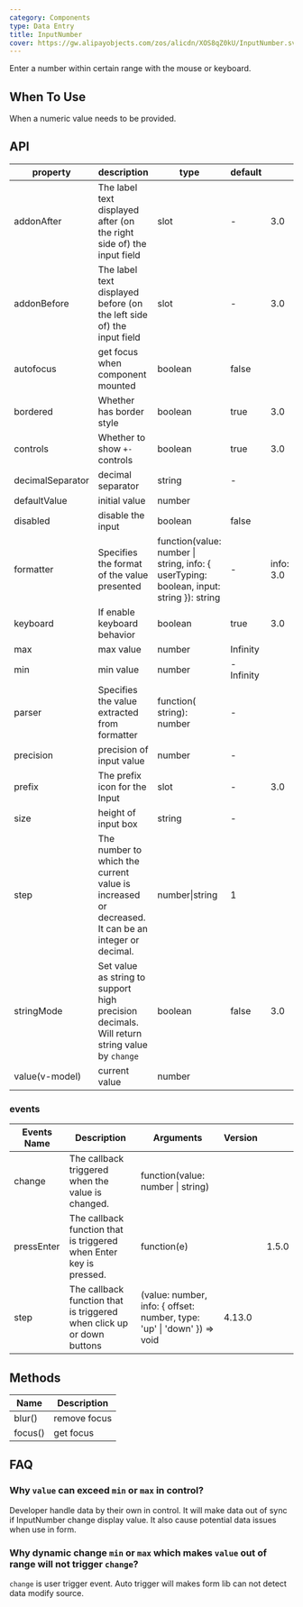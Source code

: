 ```yaml
---
category: Components
type: Data Entry
title: InputNumber
cover: https://gw.alipayobjects.com/zos/alicdn/XOS8qZ0kU/InputNumber.svg
---
```


Enter a number within certain range with the mouse or keyboard.

## When To Use

When a numeric value needs to be provided.

## API

| property | description | type | default |  |
| --- | --- | --- | --- | --- |
| addonAfter | The label text displayed after (on the right side of) the input field | slot | - | 3.0 |
| addonBefore | The label text displayed before (on the left side of) the input field | slot | - | 3.0 |
| autofocus | get focus when component mounted | boolean | false |  |
| bordered | Whether has border style | boolean | true | 3.0 |
| controls | Whether to show `+-` controls | boolean | true | 3.0 |
| decimalSeparator | decimal separator | string | - |  |
| defaultValue | initial value | number |  |  |
| disabled | disable the input | boolean | false |  |
| formatter | Specifies the format of the value presented | function(value: number \| string, info: { userTyping: boolean, input: string }): string | - | info: 3.0 |
| keyboard | If enable keyboard behavior | boolean | true | 3.0 |
| max | max value | number | Infinity |  |
| min | min value | number | -Infinity |  |
| parser | Specifies the value extracted from formatter | function( string): number | - |  |
| precision | precision of input value | number | - |  |
| prefix | The prefix icon for the Input | slot | - | 3.0 |
| size | height of input box | string | - |  |
| step | The number to which the current value is increased or decreased. It can be an integer or decimal. | number\|string | 1 |  |
| stringMode | Set value as string to support high precision decimals. Will return string value by `change` | boolean | false | 3.0 |
| value(v-model) | current value | number |  |  |

### events

| Events Name | Description | Arguments | Version |  |
| --- | --- | --- | --- | --- |
| change | The callback triggered when the value is changed. | function(value: number \| string) |  |  |
| pressEnter | The callback function that is triggered when Enter key is pressed. | function(e) |  | 1.5.0 |
| step | The callback function that is triggered when click up or down buttons | (value: number, info: { offset: number, type: 'up' \| 'down' }) => void | 4.13.0 |  |

## Methods

| Name    | Description  |
| ------- | ------------ |
| blur()  | remove focus |
| focus() | get focus    |

## FAQ

### Why `value` can exceed `min` or `max` in control?

Developer handle data by their own in control. It will make data out of sync if InputNumber change display value. It also cause potential data issues when use in form.

### Why dynamic change `min` or `max` which makes `value` out of range will not trigger `change`?

`change` is user trigger event. Auto trigger will makes form lib can not detect data modify source.
